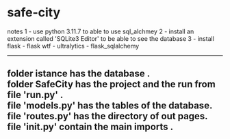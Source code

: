 # safe-city
notes
1 - use python 3.11.7 to able to use sql_alchmey
2 - install an extension called 'SQLite3 Editor' to be able to see the database
3 - install flask - flask wtf - ultralytics - flask_sqlalchemy

------------------------------------------------------------------
folder istance has the database .<br>
folder SafeCity has the project and the run from file 'run.py'  .<br>
file 'models.py' has the tables of the database.<br>
file 'routes.py' has the directory of out pages.<br>
file '__init__.py' contain the main imports .<br>
------------------------------------------------------------------
